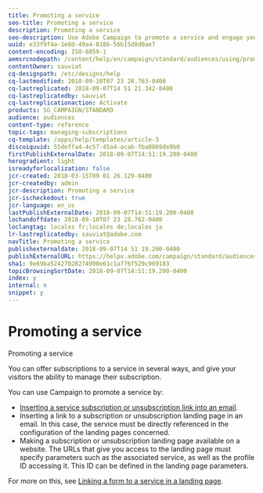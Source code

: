 ```yaml
---
title: Promoting a service
seo-title: Promoting a service
description: Promoting a service
seo-description: Use Adobe Campaign to promote a service and engage your customers through dedicated landing pages, emails or directly on your website.
uuid: e33f9f4a-1e0d-49a4-8186-56b15d8d0ae7
content-encoding: ISO-8859-1
aemsrcnodepath: /content/help/en/campaign/standard/audiences/using/promoting-a-service
contentOwner: sauviat
cq-designpath: /etc/designs/help
cq-lastmodified: 2018-09-10T07 23 28.763-0400
cq-lastreplicated: 2018-09-07T14 51 21.342-0400
cq-lastreplicatedby: sauviat
cq-lastreplicationaction: Activate
products: SG_CAMPAIGN/STANDARD
audience: audiences
content-type: reference
topic-tags: managing-subscriptions
cq-template: /apps/help/templates/article-3
discoiquuid: 55deffa4-4c57-45a4-acab-fba0869de9b0
firstPublishExternalDate: 2018-09-07T14:51:19.200-0400
herogradient: light
isreadyforlocalization: false
jcr-created: 2018-03-15T09 01 26.129-0400
jcr-createdby: admin
jcr-description: Promoting a service
jcr-ischeckedout: true
jcr-language: en_us
lastPublishExternalDate: 2018-09-07T14:51:19.200-0400
lochandoffdate: 2018-09-10T07 23 28.762-0400
loclangtag: locales fr;locales de;locales ja
lr-lastreplicatedby: sauviat@adobe.com
navTitle: Promoting a service
publishexternaldate: 2018-09-07T14 51 19.200-0400
publishExternalURL: https://helpx.adobe.com/campaign/standard/audiences/using/promoting-a-service.html
sha1: 9e69ba52427028274990e61c1a776f529c969183
topicBrowsingSortDate: 2018-09-07T14:51:19.200-0400
index: y
internal: n
snippet: y
---
```


# Promoting a service

Promoting a service

You can offer subscriptions to a service in several ways, and give your visitors the ability to manage their subscription.

You can use Campaign to promote a service by:

* [Inserting a service subscription or unsubscription link into an email](../../designing/using/inserting-a-link.md).
* Inserting a link to a subscription or unsubscription landing page in an email. In this case, the service must be directly referenced in the configuration of the landing pages concerned.
* Making a subscription or unsubscription landing page available on a website. The URLs that give you access to the landing page must specify parameters such as the associated service, as well as the profile ID accessing it. This ID can be defined in the landing page parameters.

For more on this, see [Linking a form to a service in a landing page](../../channels/using/designing-a-landing-page.md#linking-a-form-to-a-service).
